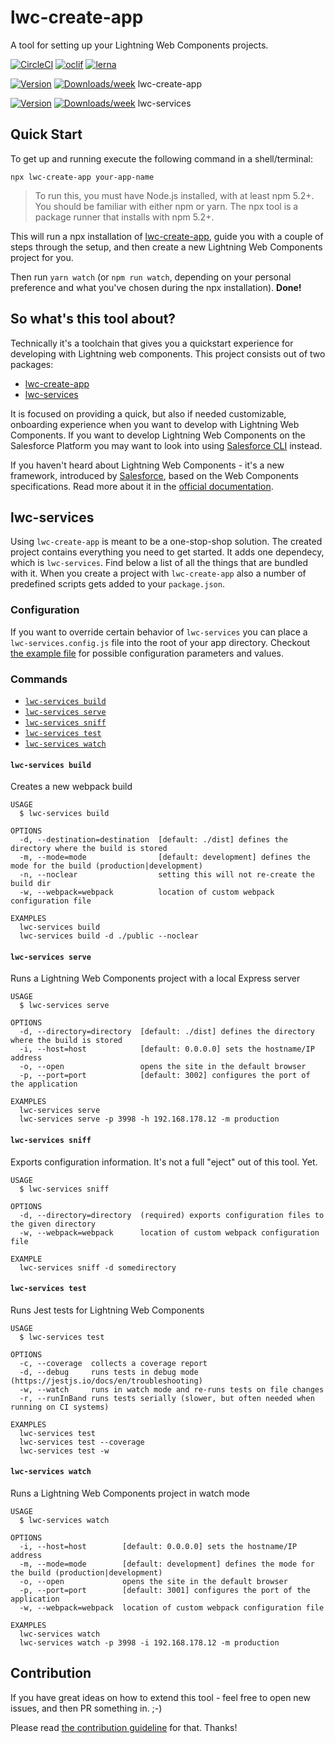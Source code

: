 # lwc-create-app

A tool for setting up your Lightning Web Components projects.

[![CircleCI](https://circleci.com/gh/muenzpraeger/lwc-create-app.svg?style=svg)](https://circleci.com/gh/muenzpraeger/lwc-create-app)
[![oclif](https://img.shields.io/badge/cli-oclif-brightgreen.svg)](https://oclif.io)
[![lerna](https://img.shields.io/badge/maintained%20with-lerna-cc00ff.svg)](https://lerna.js.org/)

[![Version](https://img.shields.io/npm/v/lwc-create-app.svg)](https://npmjs.org/package/lwc-create-app) [![Downloads/week](https://img.shields.io/npm/dw/lwc-create-app.svg)](https://npmjs.org/package/lwc-create-app) lwc-create-app

[![Version](https://img.shields.io/npm/v/lwc-services.svg)](https://npmjs.org/package/lwc-services) [![Downloads/week](https://img.shields.io/npm/dw/lwc-services.svg)](https://npmjs.org/package/lwc-services) lwc-services

## Quick Start

To get up and running execute the following command in a shell/terminal:

```
npx lwc-create-app your-app-name
```

> To run this, you must have Node.js installed, with at least npm 5.2+. You should be familiar with either npm or yarn. The npx tool is a package runner that installs with npm 5.2+.

This will run a npx installation of [lwc-create-app](./packages/lwc-create-app), guide you with a couple of steps through the setup, and then create a new Lightning Web Components project for you.

Then run `yarn watch` (or `npm run watch`, depending on your personal preference and what you've chosen during the npx installation). **Done!**

## So what's this tool about?

Technically it's a toolchain that gives you a quickstart experience for developing with Lightning web components. This project consists out of two packages:

-   [lwc-create-app](./packages/lwc-create-app)
-   [lwc-services](./packages/lwc-services)

It is focused on providing a quick, but also if needed customizable, onboarding experience when you want to develop with Lightning Web Components. If you want to develop Lightning Web Components on the Salesforce Platform you may want to look into using [Salesforce CLI](https://developer.salesforce.com/tools/sfdxcli) instead.

If you haven't heard about Lightning Web Components - it's a new framework, introduced by [Salesforce](https://www.salesforce.com/), based on the Web Components specifications. Read more about it in the [official documentation](https://lwc.dev).

## lwc-services

Using `lwc-create-app` is meant to be a one-stop-shop solution. The created project contains everything you need to get started. It adds one dependecy, which is `lwc-services`. Find below a list of all the things that are bundled with it. When you create a project with `lwc-create-app` also a number of predefined scripts gets added to your `package.json`.

### Configuration

If you want to override certain behavior of `lwc-services` you can place a `lwc-services.config.js` file into the root of your app directory. Checkout [the example file](./packages/lwc-services/example/lwc-services.config.js) for possible configuration parameters and values.

### Commands

<!-- commands -->

-   [`lwc-services build`](#lwc-services-build)
-   [`lwc-services serve`](#lwc-services-serve)
-   [`lwc-services sniff`](#lwc-services-sniff)
-   [`lwc-services test`](#lwc-services-test)
-   [`lwc-services watch`](#lwc-services-watch)

#### `lwc-services build`

Creates a new webpack build

```
USAGE
  $ lwc-services build

OPTIONS
  -d, --destination=destination  [default: ./dist] defines the directory where the build is stored
  -m, --mode=mode                [default: development] defines the mode for the build (production|development)
  -n, --noclear                  setting this will not re-create the build dir
  -w, --webpack=webpack          location of custom webpack configuration file

EXAMPLES
  lwc-services build
  lwc-services build -d ./public --noclear
```

#### `lwc-services serve`

Runs a Lightning Web Components project with a local Express server

```
USAGE
  $ lwc-services serve

OPTIONS
  -d, --directory=directory  [default: ./dist] defines the directory where the build is stored
  -i, --host=host            [default: 0.0.0.0] sets the hostname/IP address
  -o, --open                 opens the site in the default browser
  -p, --port=port            [default: 3002] configures the port of the application

EXAMPLES
  lwc-services serve
  lwc-services serve -p 3998 -h 192.168.178.12 -m production
```

#### `lwc-services sniff`

Exports configuration information. It's not a full "eject" out of this tool. Yet.

```
USAGE
  $ lwc-services sniff

OPTIONS
  -d, --directory=directory  (required) exports configuration files to the given directory
  -w, --webpack=webpack      location of custom webpack configuration file

EXAMPLE
  lwc-services sniff -d somedirectory
```

#### `lwc-services test`

Runs Jest tests for Lightning Web Components

```
USAGE
  $ lwc-services test

OPTIONS
  -c, --coverage  collects a coverage report
  -d, --debug     runs tests in debug mode (https://jestjs.io/docs/en/troubleshooting)
  -w, --watch     runs in watch mode and re-runs tests on file changes
  -r, --runInBand runs tests serially (slower, but often needed when running on CI systems)

EXAMPLES
  lwc-services test
  lwc-services test --coverage
  lwc-services test -w
```

#### `lwc-services watch`

Runs a Lightning Web Components project in watch mode

```
USAGE
  $ lwc-services watch

OPTIONS
  -i, --host=host        [default: 0.0.0.0] sets the hostname/IP address
  -m, --mode=mode        [default: development] defines the mode for the build (production|development)
  -o, --open             opens the site in the default browser
  -p, --port=port        [default: 3001] configures the port of the application
  -w, --webpack=webpack  location of custom webpack configuration file

EXAMPLES
  lwc-services watch
  lwc-services watch -p 3998 -i 192.168.178.12 -m production
```

<!-- commandsstop -->

## Contribution

If you have great ideas on how to extend this tool - feel free to open new issues, and then PR something in. ;-)

Please read [the contribution guideline](./CONTRIBUTION.md) for that. Thanks!
